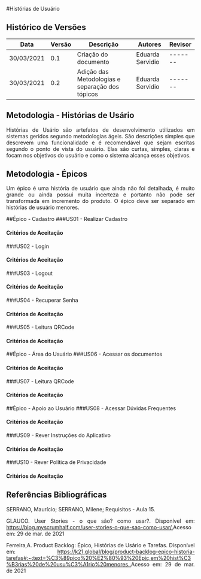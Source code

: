 #Histórias de Usuário
## Histórico de Versões

| Data       | Versão | Descrição                                           | Autores                   | Revisor |
| ---------- | ------ | --------------------------------------------------- | ------------------------- | ------- |
| 30/03/2021 | 0.1    | Criação do documento                                | Eduarda Servidio          | ------- |
| 30/03/2021 | 0.2    | Adição das Metodologias e separação dos tópicos     | Eduarda Servidio          | ------- |

## Metodologia - Histórias de Usário
<p align="justify">Histórias de Usário são artefatos de desenvolvimento utilizados em sistemas geridos
segundo metodologias ágeis. São descrições simples que descrevem uma
funcionalidade e é recomendável que sejam escritas segundo o ponto de vista do usuário.
Elas são curtas, simples, claras e focam nos objetivos do usuário e como o sistema alcança esses objetivos.</p>

## Metodologia - Épicos
<p align="justify">Um épico é uma história de usuário que ainda não foi detalhada, é muito grande ou ainda
possui muita incerteza e portanto não pode ser transformada em incremento do produto.
O épico deve ser separado em histórias de usuário menores.</p>

##Épico - Cadastro
###US01 - Realizar Cadastro
#### Critérios de Aceitação

###US02 - Login
#### Critérios de Aceitação

###US03 - Logout
#### Critérios de Aceitação

###US04 - Recuperar Senha
#### Critérios de Aceitação

###US05 - Leitura QRCode
#### Critérios de Aceitação

##Épico - Área do Usuário
###US06 - Acessar os documentos
#### Critérios de Aceitação

###US07 - Leitura QRCode
#### Critérios de Aceitação

##Épico - Apoio ao Usuário
###US08 - Acessar Dúvidas Frequentes
#### Critérios de Aceitação

###US09 - Rever Instruções do Aplicativo
#### Critérios de Aceitação

###US10 - Rever Política de Privacidade
#### Critérios de Aceitação

## Referências Bibliográficas
<p align="justify">SERRANO, Maurício; SERRANO, Milene; Requisitos - Aula 15.</p>
<p align="justify">GLAUCO. User Stories - o que são? como usar?. Disponível em: <a href="https://blog.myscrumhalf.com/user-stories-o-que-sao-como-usar/">https://blog.myscrumhalf.com/user-stories-o-que-sao-como-usar/.</a>Acesso em: 29 de mar. de 2021</p>
<p align="justify">Ferreira,A. Product Backlog: Épico, Histórias de Usário e Tarefas. Disponível em: <a href="https://k21.global/blog/product-backlog-epico-historia-tarefas#:~:text=%C3%89pico%20%E2%80%93%20Epic,em%20hist%C3%B3rias%20de%20usu%C3%A1rio%20menores.">https://k21.global/blog/product-backlog-epico-historia-tarefas#:~:text=%C3%89pico%20%E2%80%93%20Epic,em%20hist%C3%B3rias%20de%20usu%C3%A1rio%20menores..</a>Acesso em: 29 de mar. de 2021</p>
